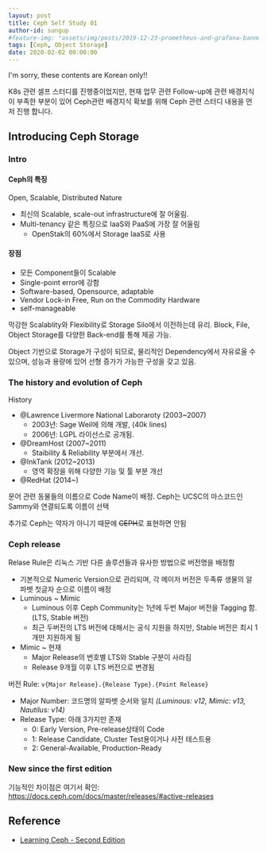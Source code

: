 ```yaml
---
layout: post
title: Ceph Self Study 01
author-id: sungup
#feature-img: "assets/img/posts/2019-12-23-prometheus-and-grafana-banner.jpeg"
tags: [Ceph, Object Storage]
date: 2020-02-02 00:00:00
---
```


I'm sorry, these contents are Korean only!!

K8s 관련 셀프 스터디를 진행중이었지만, 현재 업무 관련 Follow-up에 관련 배경지식이 부족한 부분이 있어 Ceph관련 배경지식
확보를 위해 Ceph 관련 스터디 내용을 먼저 진행 합니다.

## Introducing Ceph Storage

### Intro

#### Ceph의 특징

Open, Scalable, Distributed Nature

- 최신의 Scalable, scale-out infrastructure에 잘 어울림.
- Multi-tenancy 같은 특징으로 IaaS와 PaaS에 가장 잘 어울림
  - OpenStak의 60%에서 Storage IaaS로 사용

#### 장점

- 모든 Component들이 Scalable
- Single-point error에 강함
- Software-based, Opensource, adaptable
- Vendor Lock-in Free, Run on the Commodity Hardware
- self-manageable

막강한 Scalablity와 Flexibility로 Storage Silo에서 이전하는데 유리. Block, File, Object
Storage를 다양한 Back-end를 통해 제공 가능.

Object 기반으로 Storage가 구성이 되므로, 물리적인 Dependency에서 자유로울 수 있으며, 성능과 용량에 있어 선형 증가가
가능한 구성을 갖고 있음.

### The history and evolution of Ceph

History

- @Lawrence Livermore National Laboraroty (2003~2007)
  - 2003년: Sage Weil에 의해 개발, (40k lines)
  - 2006년: LGPL 라이선스로 공개됨.
- @DreamHost (2007~2011)
  - Staibility & Reliability 부분에서 개선.
- @InkTank (2012~2013)
  - 영역 확장을 위해 다양한 기능 및 툴 부분 개선
- @RedHat (2014~)

문어 관련 동물들의 이름으로 Code Name이 배정. Ceph는 UCSC의 마스코드인 Sammy와 연결되도록 이름이 선택

추가로 Ceph는 약자가 아니기 때문에 ~~CEPH~~로 표현하면 안됨

### Ceph release

Relase Rule은 리눅스 기반 다른 솔루션들과 유사한 방법으로 버전명을 배정함

- 기본적으로 Numeric Version으로 관리되며, 각 메이저 버전은 두족류 생물의 알파벳 첫글자 순으로 이름이 배정
- Luminous ~ Mimic
  - Luminous 이후 Ceph Community는 1년에 두번 Major 버전을 Tagging 함. (LTS, Stable 버전)
  - 최근 두버전의 LTS 버전에 대해서는 공식 지원을 하지만, Stable 버전은 최시 1개만 지원하게 됨
- Mimic ~ 현재
  - Major Release의 번호별 LTS와 Stable 구분이 사라짐
  - Release 9개월 이후 LTS 버전으로 변경됨

버전 Rule: `v{Major Release}.{Release Type}.{Point Release}`

- Major Number: 코드명의 알파벳 순서와 일치 *(Luminous: v12, Mimic: v13, Nautilus: v14)*
- Release Type: 아래 3가지만 존재
  - 0: Early Version, Pre-release상태의 Code
  - 1: Release Candidate, Cluster Test용이거나 사전 테스트용
  - 2: General-Available, Production-Ready

### New since the first edition

기능적인 차이점은 여기서 확인: <https://docs.ceph.com/docs/master/releases/#active-releases>

## Reference

- [Learning Ceph - Second Edition]

[Learning Ceph - Second Edition]: https://www.packtpub.com/virtualization-and-cloud/learning-ceph-second-edition
